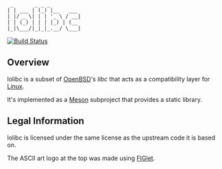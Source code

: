 ```
 _       _ _ _
| | ___ | (_) |__   ___
| |/ _ \| | | '_ \ / __|
| | (_) | | | |_) | (__
|_|\___/|_|_|_.__/ \___|

```

[![Build Status](https://github.com/dimkr/lolibc/actions/workflows/build.yml/badge.svg?branch=master)](https://github.com/dimkr/lolibc/actions)

## Overview

lolibc is a subset of [OpenBSD](http://www.openbsd.org/)'s *libc* that acts as a compatibility layer for [Linux](https://www.kernel.org/).

It's implemented as a [Meson](https://mesonbuild.com) subproject that provides a static library.

## Legal Information

lolibc is licensed under the same license as the upstream code it is based on.

The ASCII art logo at the top was made using [FIGlet](http://www.figlet.org/).
